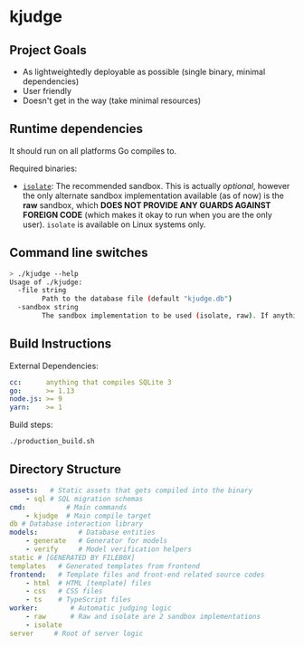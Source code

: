 # kjudge

## Project Goals

- As lightweightedly deployable as possible (single binary, minimal dependencies)
- User friendly
- Doesn't get in the way (take minimal resources)

## Runtime dependencies

It should run on all platforms Go compiles to.

Required binaries:
- [`isolate`](https://github.com/ioi/isolate): The recommended sandbox.
This is actually *optional*, however the only alternate sandbox implementation
available (as of now) is the **raw** sandbox, which **DOES NOT PROVIDE ANY 
GUARDS AGAINST FOREIGN CODE** (which makes it okay to run when you are the 
only user). 
`isolate` is available on Linux systems only.

## Command line switches

```sh
> ./kjudge --help
Usage of ./kjudge:
  -file string
    	Path to the database file (default "kjudge.db")
  -sandbox string
    	The sandbox implementation to be used (isolate, raw). If anything other than 'raw' is given, isolate is used. (default "isolate")
```

## Build Instructions

External Dependencies:

```yaml
cc:      anything that compiles SQLite 3
go:      >= 1.13
node.js: >= 9
yarn:    >= 1
```

Build steps:

```sh
./production_build.sh
```

## Directory Structure

```yaml
assets:   # Static assets that gets compiled into the binary
    - sql # SQL migration schemas
cmd:          # Main commands
    - kjudge  # Main compile target
db # Database interaction library
models:          # Database entities 
    - generate   # Generator for models
    - verify     # Model verification helpers
static # [GENERATED BY FILEB0X]
templates   # Generated templates from frontend
frontend:   # Template files and front-end related source codes
    - html  # HTML [template] files
    - css   # CSS files
    - ts    # TypeScript files
worker:        # Automatic judging logic 
    - raw      # Raw and isolate are 2 sandbox implementations
    - isolate
server     # Root of server logic
```
